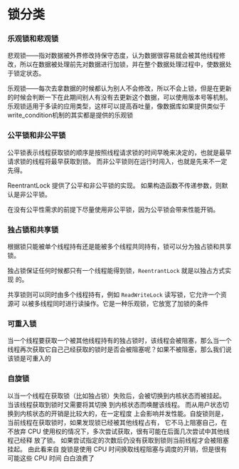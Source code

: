 # 锁分类

### 乐观锁和悲观锁

悲观锁——指对数据被外界修改持保守态度，认为数据很容易就会被其他线程修改，所以在数据被处理前先对数据进行加锁，并在整个数据处理过程中，使数据处于锁定状态。

乐观锁——每次去拿数据的时候都认为别人不会修改，所以不会上锁，但是在更新的时候会判断一下在此期间别人有没有去更新这个数据，可以使用版本号等机制。乐观锁适用于多读的应用类型，这样可以提高吞吐量，像数据库如果提供类似于write_condition机制的其实都是提供的乐观锁



### 公平锁和非公平锁

公平锁表示线程获取锁的顺序是按照线程请求锁的时间早晚来决定的，也就是最早请求锁的线程将最早获取到锁。 而非公平锁则在运行时闯入，也就是先来不一定先得。

ReentrantLock 提供了公平和非公平锁的实现。 如果构造函数不传递参数，则默认是非公平锁。

在没有公平性需求的前提下尽量使用非公平锁，因为公平锁会带来性能开销。



### 独占锁和共享锁

根据锁只能被单个线程持有还是能被多个线程共同持有，锁可以分为独占锁和共享锁。

独占锁保证任何时候都只有一个线程能得到锁，`ReentrantLock` 就是以独占方式实现 的。 

共享锁则可以同时由多个线程持有，例如 `ReadWriteLock` 读写锁，它允许一个资源可 以被多线程同时进行读操作。它是一种乐观锁，它放宽了加锁的条件



### 可重入锁

当一个线程要获取一个被其他线程持有的独占锁时，该线程会被阻塞，那么当一个线程再次获取它自己己经获取的锁时是否会被阻塞呢？如果不被阻塞，那么我们说该锁是可重入的



### 自旋锁

以当一个线程在获取锁（比如独占锁）失败后，会被切换到内核状态而被挂起。 当该线程获取到锁时又需要将其切换 到内核状态而唤醒该线程。 而从用户状态切换到内核状态的开销是比较大的，在一定程度 上会影响并发性能。自旋锁则是，当前线程在获取锁时，如果发现锁已经被其他线程占有， 它不马上阻塞自己，在不放弃 CPU 使用权的情况下，多次尝试获取，很有可能在后面几次尝试中其他线程己经释 放了锁。 如果尝试指定的次数后仍没有获取到锁则当前线程才会被阻塞挂起。 由此看来自 旋锁是使用 CPU 时间换取线程阻塞与调度的开销，但是很有可能这些 CPU 时间 白白浪费了
